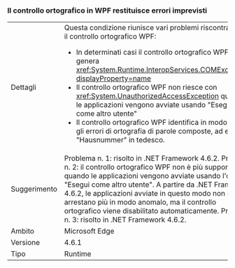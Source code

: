 ### <a name="wpf-spell-checking-fails-in-unexpected-ways"></a>Il controllo ortografico in WPF restituisce errori imprevisti

|   |   |
|---|---|
|Dettagli|Questa condizione riunisce vari problemi riscontrati con il controllo ortografico WPF:<ul><li>In determinati casi il controllo ortografico WPF genera <xref:System.Runtime.InteropServices.COMException?displayProperty=name></li><li>Il controllo ortografico WPF non riesce con <xref:System.UnauthorizedAccessException> quando le applicazioni vengono avviate usando "Esegui come altro utente"</li><li>Il controllo ortografico WPF identifica in modo errato gli errori di ortografia di parole composte, ad esempio "Hausnummer" in tedesco.</li></ul>|
|Suggerimento|Problema n. 1: risolto in .NET Framework 4.6.2. Problema n. 2: il controllo ortografico WPF non è più supportato quando le applicazioni vengono avviate usando l'opzione "Esegui come altro utente". A partire da .NET Framework 4.6.2, le applicazioni avviate in questo modo non si arrestano più in modo anomalo, ma il controllo ortografico viene disabilitato automaticamente. Problema n. 3: risolto in .NET Framework 4.6.2.|
|Ambito|Microsoft Edge|
|Versione|4.6.1|
|Tipo|Runtime|

